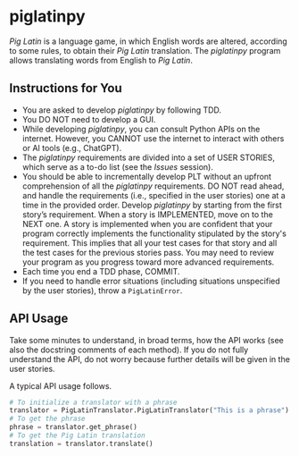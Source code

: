 # piglatinpy
_Pig Latin_ is a language game, in which English words are altered, according to some rules, to obtain their _Pig Latin_ translation. The _piglatinpy_ program allows translating words from English to _Pig Latin_.

## Instructions for You
* You are asked to develop _piglatinpy_ by following TDD.
* You DO NOT need to develop a GUI.
* While developing _piglatinpy_, you can consult Python APIs on the internet. However, you CANNOT use the internet to interact with others or AI tools (e.g., ChatGPT).
* The _piglatinpy_ requirements are divided into a set of USER STORIES, which serve as a to-do list (see the _Issues_ session).
* You should be able to incrementally develop PLT without an upfront comprehension of all the _piglatinpy_ requirements. DO NOT read ahead, and handle the requirements (i.e., specified in the user stories) one at a time in the provided order. Develop _piglatinpy_ by starting from the first story’s requirement. When a story is IMPLEMENTED, move on to the NEXT one. A story is implemented when you are confident that your program correctly implements the functionality stipulated by the story's requirement. This implies that all your test cases for that story and all the test cases for the previous stories pass. You may need to review your program as you progress toward more advanced requirements.
* Each time you end a TDD phase, COMMIT.
* If you need to handle error situations (including situations unspecified by the user stories), throw a `PigLatinError`.

## API Usage
Take some minutes to understand, in broad terms, how the API works (see also the docstring comments of each method). If you do not fully understand the API, do not worry because further details will be given in the user stories.

A typical API usage follows.
```python
# To initialize a translator with a phrase
translator = PigLatinTranslator.PigLatinTranslator("This is a phrase")
# To get the phrase
phrase = translator.get_phrase()
# To get the Pig Latin translation
translation = translator.translate()
```
